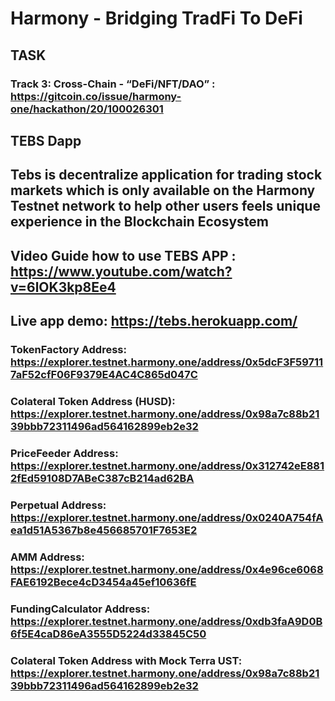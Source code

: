 
# Harmony - Bridging TradFi To DeFi

## TASK 
### Track 3: Cross-Chain - “DeFi/NFT/DAO” : https://gitcoin.co/issue/harmony-one/hackathon/20/100026301


## **TEBS Dapp**
## Tebs is decentralize application for trading stock markets which is only available on the Harmony Testnet network to help other users feels unique experience in the Blockchain Ecosystem


## Video Guide how to use TEBS APP : https://www.youtube.com/watch?v=6lOK3kp8Ee4


## Live app demo: https://tebs.herokuapp.com/


### **TokenFactory Address:** https://explorer.testnet.harmony.one/address/0x5dcF3F597117aF52cfF06F9379E4AC4C865d047C


### **Colateral Token Address (HUSD):** https://explorer.testnet.harmony.one/address/0x98a7c88b2139bbb72311496ad564162899eb2e32


### **PriceFeeder Address:** https://explorer.testnet.harmony.one/address/0x312742eE8812fEd59108D7ABeC387cB214ad62BA


### **Perpetual Address:** https://explorer.testnet.harmony.one/address/0x0240A754fAea1d51A5367b8e456685701F7653E2


### **AMM Address:** https://explorer.testnet.harmony.one/address/0x4e96ce6068FAE6192Bece4cD3454a45ef10636fE


### **FundingCalculator Address:** https://explorer.testnet.harmony.one/address/0xdb3faA9D0B6f5E4caD86eA3555D5224d33845C50


### **Colateral Token Address with Mock Terra UST:** https://explorer.testnet.harmony.one/address/0x98a7c88b2139bbb72311496ad564162899eb2e32

